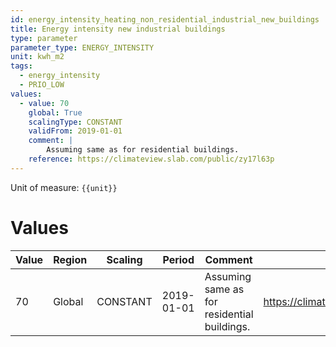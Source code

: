 ```yaml
---
id: energy_intensity_heating_non_residential_industrial_new_buildings
title: Energy intensity new industrial buildings
type: parameter
parameter_type: ENERGY_INTENSITY
unit: kwh_m2
tags:
  - energy_intensity
  - PRIO_LOW
values:
  - value: 70
    global: True
    scalingType: CONSTANT
    validFrom: 2019-01-01
    comment: |
        Assuming same as for residential buildings.
    reference: https://climateview.slab.com/public/zy17l63p
---
```



Unit of measure: `{{unit}}`


# Values


| Value | Region | Scaling | Period | Comment | Reference |
|-------|--------|---------|--------|---------|-----------|
| 70 | Global | CONSTANT | 2019-01-01 | Assuming same as for residential buildings. | https://climateview.slab.com/public/zy17l63p |


